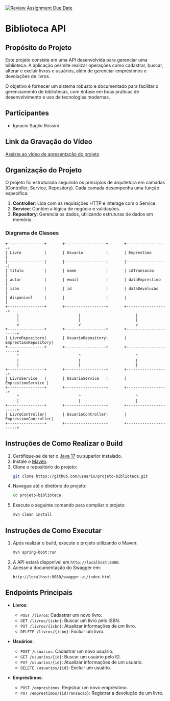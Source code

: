 [![Review Assignment Due Date](https://classroom.github.com/assets/deadline-readme-button-22041afd0340ce965d47ae6ef1cefeee28c7c493a6346c4f15d667ab976d596c.svg)](https://classroom.github.com/a/jidp6Ter)
# Biblioteca API

## Propósito do Projeto
Este projeto consiste em uma API desenvolvida para gerenciar uma biblioteca. A aplicação permite realizar operações como cadastrar, buscar, alterar e excluir livros e usuários, além de gerenciar empréstimos e devoluções de livros.

O objetivo é fornecer um sistema robusto e documentado para facilitar o gerenciamento de bibliotecas, com ênfase em boas práticas de desenvolvimento e uso de tecnologias modernas.

## Participantes
- Ignacio Saglio Rossini

## Link da Gravação do Vídeo
[Assista ao vídeo de apresentação do projeto](https://example.com)

## Organização do Projeto
O projeto foi estruturado seguindo os princípios de arquitetura em camadas (Controller, Service, Repository). Cada camada desempenha uma função específica:

1. **Controller**: Lida com as requisições HTTP e interage com o Service.
2. **Service**: Contém a lógica de negócio e validações.
3. **Repository**: Gerencia os dados, utilizando estruturas de dados em memória.

### Diagrama de Classes
```plaintext
+----------------+       +------------------+       +------------------+
| Livro          |       | Usuario          |       | Emprestimo       |
|----------------|       |------------------|       |------------------|
| titulo         |       | nome             |       | idTransacao      |
| autor          |       | email            |       | dataEmprestimo   |
| isbn           |       | id               |       | dataDevolucao    |
| disponivel     |       |                  |       |                  |
+----------------+       +------------------+       +------------------+
     |                          |                        |
     |                          |                        |
     v                          v                        v
+----------------+       +------------------+       +----------------------+
| LivroRepository|       | UsuarioRepository|       | EmprestimoRepository|
+----------------+       +------------------+       +----------------------+
     ^                          ^                        ^
     |                          |                        |
     |                          |                        |
+----------------+       +------------------+       +------------------+
| LivroService   |       | UsuarioService   |       | EmprestimoService |
+----------------+       +------------------+       +------------------+
     ^                          ^                        ^
     |                          |                        |
+----------------+       +------------------+       +----------------------+
| LivroController|       | UsuarioController|       | EmprestimoController|
+----------------+       +------------------+       +----------------------+
```

## Instruções de Como Realizar o Build

1. Certifique-se de ter o [Java 17](https://www.oracle.com/java/technologies/javase/jdk17-archive-downloads.html) ou superior instalado.
2. Instale o [Maven](https://maven.apache.org/install.html).
3. Clone o repositório do projeto:
   ```bash
   git clone https://github.com/usuario/projeto-biblioteca.git
   ```
4. Navegue até o diretório do projeto:
   ```bash
   cd projeto-biblioteca
   ```
5. Execute o seguinte comando para compilar o projeto:
   ```bash
   mvn clean install
   ```

## Instruções de Como Executar

1. Após realizar o build, execute o projeto utilizando o Maven:
   ```bash
   mvn spring-boot:run
   ```
2. A API estará disponível em `http://localhost:8080`.
3. Acesse a documentação do Swagger em:
   ```
   http://localhost:8080/swagger-ui/index.html
   ```

## Endpoints Principais
- **Livros**:
    - `POST /livros`: Cadastrar um novo livro.
    - `GET /livros/{isbn}`: Buscar um livro pelo ISBN.
    - `PUT /livros/{isbn}`: Atualizar informações de um livro.
    - `DELETE /livros/{isbn}`: Excluir um livro.

- **Usuários**:
    - `POST /usuarios`: Cadastrar um novo usuário.
    - `GET /usuarios/{id}`: Buscar um usuário pelo ID.
    - `PUT /usuarios/{id}`: Atualizar informações de um usuário.
    - `DELETE /usuarios/{id}`: Excluir um usuário.

- **Empréstimos**:
    - `POST /emprestimos`: Registrar um novo empréstimo.
    - `PUT /emprestimos/{idTransacao}`: Registrar a devolução de um livro.


